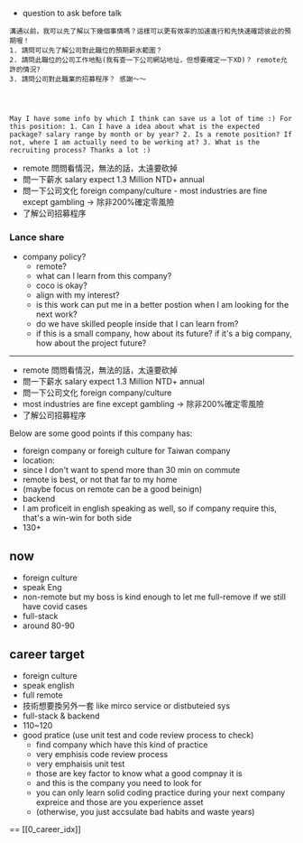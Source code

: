 


- question to ask before talk
```text
溝通以前，我可以先了解以下幾個事情嗎？這樣可以更有效率的加速進行和先快速確認彼此的預期喔！ 
1. 請問可以先了解公司對此職位的預期薪水範圍？ 
2. 請問此職位的公司工作地點(我有查一下公司網站地址，但想要確定一下XD)？ remote允許的情況? 
3. 請問公司對此職業的招募程序？ 感謝～～ 




May I have some info by which I think can save us a lot of time :) For this position: 1. Can I have a idea about what is the expected package? salary range by month or by year? 2. Is a remote position? If not, where I am actually need to be working at? 3. What is the recruiting process? Thanks a lot :)
```


- remote 問問看情況，無法的話，太遠要砍掉
- 問一下薪水 salary expect 1.3 Million NTD+ annual
- 問一下公司文化 foreign company/culture - most industries are fine except gambling -> 除非200%確定零風險
- 了解公司招募程序




### Lance share
- company policy?
	- remote?
	- what can I learn from this company?
	- coco is okay?
	- align with my interest?
	- is this work can put me in a better postion when I am looking for the next work?
	- do we have skilled people inside that I can learn from?
	- if this is a small company, how about its future? if it's a big company, how about the project future?





--- 

- remote 問問看情況，無法的話，太遠要砍掉
- 問一下薪水 salary expect 1.3 Million NTD+ annual
- 問一下公司文化 foreign company/culture
- most industries are fine except gambling -> 除非200%確定零風險
- 了解公司招募程序



Below are some good points if this company has:
- foreign company or foreigh culture for Taiwan company
- location: 
- since I don't want to spend more than 30 min on commute
- remote is best, or not that far to my home
- (maybe focus on remote can be a good beinign)
- backend
- I am proficeit in english speaking as well, so if company require this, that's a win-win for both side
- 130+



## now
- foreign culture
- speak Eng
- non-remote but my boss is kind enough to let me full-remove if we still have covid cases
- full-stack
- around 80-90

  

## career target
- foreign culture
- speak english
- full remote
- 技術想要換另外一套 like mirco service or distbuteied sys
- full-stack & backend
- 110~120
- good pratice (use unit test and code review process to check)
	- find company which have this kind of practice
	- very emphisis code review process
	- very emphaisis unit test
	- those are key factor to know what a good compnay it is
	- and this is the company you need to look for
	- you can only learn solid coding practice during your next company expreice and those are you experience asset
	- (otherwise, you just accsulate bad habits and waste years)



==
[[0_career_idx]]